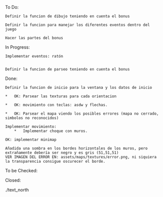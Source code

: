 To Do:

	Definir la funcion de dibujo teniendo en cuenta el bonus

	Definir la funcion para manejar los diferentes eventos dentro del juego

	Hacer las partes del bonus

In Progress:


	Implementar eventos: ratón


	Definir la funcion de parseo teniendo en cuenta el bonus
	

Done:

	Definir la funcion de inicio para la ventana y los datos de inicio

	* 	OK: Parsear las texturas para cada orientacion  
	
	*	OK: movimiento con teclas: asdw y flechas.

	* 	OK: Parsear el mapa viendo los posibles errores (mapa no cerrado, simbolos no reconocidos)

	Implementar movimiento:
		*	Implementar choque con muros.
	
	OK: implementar minimap

	Añadida una sombra en los bordes horizontales de los muros, pero extrañamente debería ser negro y es gris (51,51,51)
	VER IMAGEN DEL ERROR EN: assets/maps/textures/error.png, ni siquiera la transparencia consigue oscurecer el borde.

To be Checked:


Closed:


./text_north 